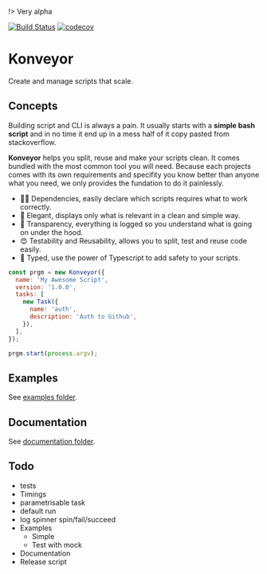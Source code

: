 !> Very alpha

[![Build Status](https://travis-ci.org/bodinsamuel/konveyor.svg?branch=master)](https://travis-ci.org/bodinsamuel/konveyor)
[![codecov](https://codecov.io/gh/bodinsamuel/konveyor/branch/master/graph/badge.svg)](https://codecov.io/gh/bodinsamuel/konveyor)

# Konveyor

Create and manage scripts that scale.

## Concepts

Building script and CLI is always a pain. It usually starts with a **simple bash script** and in no time it end up in a mess half of it copy pasted from stackoverflow.

**Konveyor** helps you split, reuse and make your scripts clean. It comes bundled with the most common tool you will need.
Because each projects comes with its own requirements and specifity you know better than anyone what you need, we only provides the fundation to do it painlessly.

- 👨‍👦 Dependencies, easily declare which scripts requires what to work correctly.
- 💅 Elegant, displays only what is relevant in a clean and simple way.
- 👀 Transparency, everything is logged so you understand what is going on under the hood.
- 😍 Testability and Reusability, allows you to split, test and reuse code easily.
- 🚀 Typed, use the power of Typescript to add safety to your scripts.

```javascript
const prgm = new Konveyor({
  name: 'My Awesome Script',
  version: '1.0.0',
  tasks: [
    new Task({
      name: 'auth',
      description: 'Auth to Github',
    }),
  ],
});

prgm.start(process.argv);
```

## Examples

See [examples folder](./examples/).

## Documentation

See [documentation folder](./documentation/).

## Todo

- tests
- Timings
- parametrisable task
- default run
- log spinner spin/fail/succeed
- Examples
  - Simple
  - Test with mock
- Documentation
- Release script
